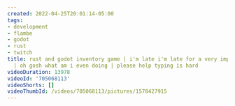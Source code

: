 ```yaml
---
created: 2022-04-25T20:01:14-05:00
tags:
- development
- flambe
- godot
- rust
- twitch
title: rust and godot inventory game | i'm late i'm late for a very important date
  | oh gosh what am i even doing | please help typing is hard
videoDuration: 13978
videoId: '705068113'
videoShorts: []
videoThumbId: /videos/705068113/pictures/1578427915
---
```

